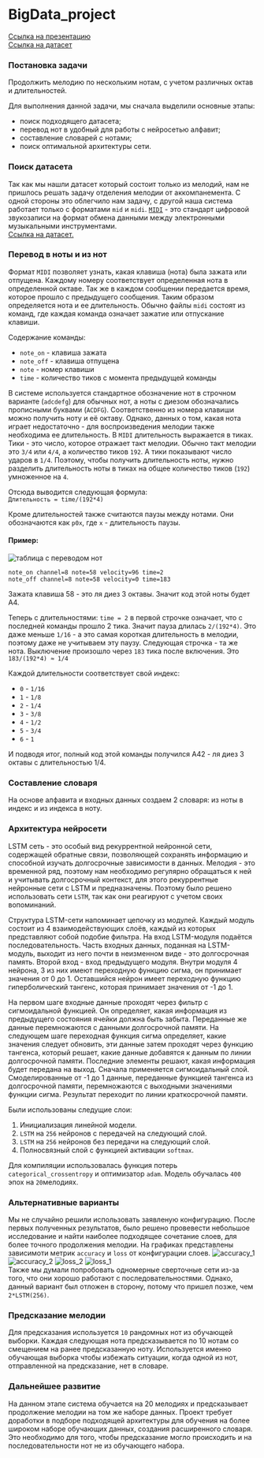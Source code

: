 # BigData_project

[Ссылка на презентацию](https://www.shorturl.at/krxU4)  
[Ссылка на датасет](https://www.kaggle.com/function9/blues-genre-midi-melodies)

### Постановка задачи

Продолжить мелодию по нескольким нотам, с учетом различных октав и длительностей.

Для выполнения данной задачи, мы сначала выделили основные этапы:
* поиск подходящего датасета;
* перевод нот в удобный для работы с нейросетью алфавит;
* составление словарей с нотами;
* поиск оптимальной архитектуры сети.


### Поиск датасета
Так как мы нашли датасет который состоит только из мелодий, нам не пришлось решать задачу отделения мелодии от аккомпанемента. С одной стороны это облегчило нам задачу, с другой наша система работает только с форматами `mid` и `midi`. [`MIDI`](https://ru.wikipedia.org/wiki/MIDI) - это стандарт цифровой звукозаписи на формат обмена данными между электронными музыкальными инструментами.  
[Ссылка на датасет.](https://www.kaggle.com/function9/blues-genre-midi-melodies)


### Перевод в ноты и из нот

Формат `MIDI` позволяет узнать, какая клавиша (нота) была зажата или отпущена. Каждому номеру соответствует определенная нота в определенной октаве. Так же в каждом сообщении передается время, которое прошло с предыдущего сообщения. Таким образом определяется нота и ее длительность. Обычно файлы `midi` состоят из команд, где каждая команда означает зажатие или отпускание клавиши.  

Содержание команды: 
* `note_on`  - клавиша зажата
* `note_off` - клавиша отпущена
* `note` - номер клавиши
* `time` - количество тиков с момента предыдущей команды

В системе используется стандартное обозначение нот в строчном варианте (`adcdefg`) для обычных нот, а ноты с диезом обозначались прописными буквами (`ACDFG`). Соответственно из номера клавиши можно получить ноту и её октаву. Однако, данных о том, какая нота играет недостаточно - для воспроизведения мелодии также необходима ее длительность. В `MIDI` длительность выражается в тиках. Тики - это число, которое отражает такт мелодии. Обычно такт мелодии это `3/4` или `4/4`, а количество тиков `192`. А тики показывают число ударов в `1/4`. Поэтому, чтобы получить длительность ноты, нужно разделить длительность ноты в тиках на общее количество тиков (`192`) умноженное на `4`. 

Отсюда выводится следующая формула:   
``
Длительность = time/(192*4)
``

Кроме длительностей также считаются паузы между нотами. Они обозначаются как `р0х`, где `х` - длительность паузы.

#### Пример:

![таблица с переводом нот](pictures/table.png)

```
note_on channel=8 note=58 velocity=96 time=2
note_off channel=8 note=58 velocity=0 time=183
```

Зажата клавиша 58 - это ля диез 3 октавы. Значит код этой ноты будет А4.

Теперь с длительностями: `time = 2` в первой строчке означает, что с последней команды прошло 2 тика. Значит пауза длилась `2/(192*4)`. Это даже меньше `1/16` - а это самая короткая длительность в мелодии, поэтому даже не учитываем эту паузу. Следующая строчка - та же нота. Выключение произошло через `183` тика после включения. Это `183/(192*4) ≈ 1/4`

Каждой длительности соответствует свой индекс:
* `0` - `1/16`
* `1` - `1/8`
* `2` - `1/4`
* `3` - `3/8`
* `4` - `1/2`
* `5` - `3/4`
* `6` - `1`

И подводя итог, полный код этой команды получился А42 - ля диез 3 октавы с длительностью 1/4.

### Составление словаря

На основе алфавита и входных данных создаем 2 словаря: из ноты в индекс и из индекса в ноту.

### Архитектура нейросети

LSTM сеть - это особый вид рекуррентной нейронной сети, содержащей обратные связи, позволяющей сохранять информацию и способной изучать долгосрочные зависимости в данных. Мелодия - это временной ряд, поэтому нам необходимо регулярно обращаться к ней и учитывать долгосрочный контекст, для этого рекуррентные нейронные сети с LSTM и предназначены. Поэтому было решено использовать сети `LSTM`, так как они реагируют с учетом своих вопоминаний. 

Структура LSTM-сети напоминает цепочку из модулей. Каждый модуль состоит из 4 взаимодействующих слоёв, каждый из которых представляют собой подобие фильтра. На вход LSTM-модуля подаётся последовательность. Часть входных данных, поданная на LSTM-модуль, выходит из него почти в неизменном виде - это долгосрочная память. Второй вход - вход предыдущего модуля. 
Внутри модуля 4 нейрона, 3 из них имеют переходную функцию сигма, он принимает значения от 0 до 1. Оставшийся нейрон имеет переходную функцию гиперболический тангенс, которая принимает значения от -1 до 1. 

На первом шаге входные данные проходят через фильтр с сигмоидальной функцией. Он определяет, какая информация из предыдущего состояния ячейки должна быть забыта. Переданные же данные перемножаются с данными долгосрочной памяти. 
На следующем шаге переходная функция сигма определяет, какие значения следует обновить, эти данные затем проходят через функцию тангенса, который решает, какие данные добавятся к данным по линии долгосрочной памяти. 
Последние элементы решают, какая информация будет передана на выход. Сначала применяется сигмоидальный слой. Смоделированные от -1 до 1 данные, переданные функцией тангенса из долгосрочной памяти, перемножаются с выходными значениями функции сигма. Результат переходит по линии краткосрочной памяти.

Были использованы следущие слои:
1. Инициализация линейной модели.
2. `LSTM` на `256` нейронов с передачей на следующий слой. 
3. `LSTM` на `256` нейронов без передачи на следующий слой. 
4.  Полносвязный слой с функцией активации `softmax`.

Для компиляции использовалась функция потерь `categorical_crossentropy` и оптимизатор `adam`. Модель обучалась `400` эпох на `20`мелодиях.

### Альтернативные варианты

Мы не случайно решили использовать заявленую конфигурацию. После первых полученных результатов, было решено провевести небольшое исследование и найти наиболее подходящее сочетание слоев, для более точного продолжения мелодии. На графиках представлены зависимоти метрик `accuracy` и `loss` от конфигурации слоев.
![accuracy_1](pictures/acc_1.jpg) ![accuracy_2](pictures/acc_2.jpg)
![loss_2](pictures/loss_2.jpg) ![loss_1](pictures/loss_1.jpg)  
Также мы думали попробовать одномерные сверточные сети из-за того, что они хорошо работают с последовательностями. Однако, данный вариант был отложен в сторону, потому что пришел позже, чем `2*LSTM(256)`.

### Предсказание мелодии

Для предсказания используется `10` рандомных нот из обучающей выборки. Каждая следующая нота предсказывается по 10 нотам со смещением на ранее предсказанную ноту. Используется именно обучающая выборка чтобы избежать ситуации, когда одной из нот, отправленной на предсказание, нет в словаре.

### Дальнейшее развитие

На данном этапе система обучается на 20 мелодиях и предсказывает продолжение мелодии на том же наборе данных. Проект требует доработки в подборе подходящей архитектуры для обучения на более широком наборе обучающих данных, создания расширенного словаря. Это необходимо для того, чтобы предсказание могло происходить и на последовательности нот не из обучающего набора.

